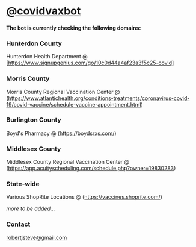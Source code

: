 
# [@covidvaxbot](https://twitter.com/covidvaxbot)



**The bot is currently checking the following domains:**

### Hunterdon County
Hunterdon Health Department
        @ [https://www.signupgenius.com/go/10c0d44a4af23a3f5c25-covid]

### Morris County
Morris County Regional Vaccination Center
        @ (https://www.atlantichealth.org/conditions-treatments/coronavirus-covid-19/covid-vaccine/schedule-vaccine-appointment.html)
        
### Burlington County
Boyd's Pharmacy
        @ (https://boydsrxs.com/)

### Middlesex County
Middlesex County Regional Vaccination Center
        @ (https://app.acuityscheduling.com/schedule.php?owner=19830283)

### State-wide
Various ShopRite Locations
        @ (https://vaccines.shoprite.com/)
   
   
   
_more to be added..._


### Contact

robertjsteve@gmail.com

